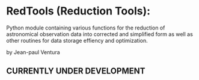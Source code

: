 # RedTools (Reduction Tools):

Python module containing various functions for the reduction of astronomical observation data into corrected and 
simplified form as well as other routines for data storage effiency and optimization. 

by Jean-paul Ventura


## CURRENTLY UNDER DEVELOPMENT ##

